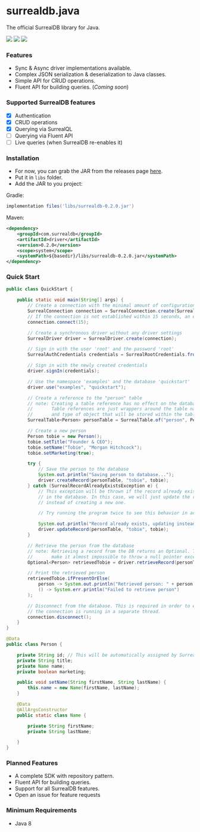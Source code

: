 # surrealdb.java

The official SurrealDB library for Java.

[![](https://img.shields.io/badge/status-beta-ff00bb.svg?style=flat-square)](https://github.com/surrealdb/surrealdb.java) [![](https://img.shields.io/badge/docs-view-44cc11.svg?style=flat-square)](https://surrealdb.com/docs/integration/libraries/java) [![](https://img.shields.io/badge/license-Apache_License_2.0-00bfff.svg?style=flat-square)](https://github.com/surrealdb/surrealdb.java)

### Features
- Sync & Async driver implementations available.
- Complex JSON serialization & deserialization to Java classes.
- Simple API for CRUD operations.
- Fluent API for building queries. (_Coming soon_)

### Supported SurrealDB features
- [x] Authentication
- [X] CRUD operations
- [X] Querying via SurrealQL
- [ ] Querying via Fluent API
- [ ] Live queries (when SurrealDB re-enables it)

### Installation
- For now, you can grab the JAR from the releases page [here](https://github.com/surrealdb/surrealdb.java/releases).
- Put it in `libs` folder.
- Add the JAR to you project:

Gradle:
```groovy
implementation files('libs/surrealdb-0.2.0.jar')
```

Maven:
```xml
<dependency>
    <groupId>com.surrealdb</groupId>
    <artifactId>driver</artifactId>
    <version>0.2.0</version>
    <scope>system</scope>
    <systemPath>${basedir}/libs/surrealdb-0.2.0.jar</systemPath>
</dependency>
```


### Quick Start
```java
public class QuickStart {

    public static void main(String[] args) {
        // Create a connection with the minimal amount of configuration
        SurrealConnection connection = SurrealConnection.create(SurrealConnectionProtocol.WEB_SOCKET, "localhost", 8000);
        // If the connection is not established within 15 seconds, an exception will be thrown.
        connection.connect(15);

        // Create a synchronous driver without any driver settings
        SurrealDriver driver = SurrealDriver.create(connection);

        // Sign in with the user 'root' and the password 'root'
        SurrealAuthCredentials credentials = SurrealRootCredentials.from("root", "root");

        // Sign in with the newly created credentials
        driver.signIn(credentials);

        // Use the namespace 'examples' and the database 'quickstart'
        driver.use("examples", "quickstart");

        // Create a reference to the "person" table
        // note: Creating a table reference has no effect on the database.
        //       Table references are just wrappers around the table name
        //       and type of object that will be stored within the table.
        SurrealTable<Person> personTable = SurrealTable.of("person", Person.class);

        // Create a new person
        Person tobie = new Person();
        tobie.setTitle("Founder & CEO");
        tobie.setName("Tobie", "Morgan Hitchcock");
        tobie.setMarketing(true);

        try {
            // Save the person to the database
            System.out.println("Saving person to database...");
            driver.createRecord(personTable, "tobie", tobie);
        } catch (SurrealRecordAlreadyExistsException e) {
            // This exception will be thrown if the record already exists
            // in the database. In this case, we will just update the record
            // instead of creating a new one.

            // Try running the program twice to see this behavior in action

            System.out.println("Record already exists, updating instead...");
            driver.updateRecord(personTable, "tobie", tobie);
        }

        // Retrieve the person from the database
        // note: Retrieving a record from the DB returns an Optional. This is to
        //       make it almost impossible to throw a null pointer exception.
        Optional<Person> retrievedTobie = driver.retrieveRecord(personTable, "tobie");

        // Print the retrieved person
        retrievedTobie.ifPresentOrElse(
            person -> System.out.println("Retrieved person: " + person),
            () -> System.err.println("Failed to retrieve person")
        );

        // Disconnect from the database. This is required in order to exit since
        // the connection is running in a separate thread.
        connection.disconnect();
    }
}

@Data
public class Person {

    private String id; // This will be automatically assigned by SurrealDB when the object is saved
    private String title;
    private Name name;
    private boolean marketing;

    public void setName(String firstName, String lastName) {
        this.name = new Name(firstName, lastName);
    }

    @Data
    @AllArgsConstructor
    public static class Name {

        private String firstName;
        private String lastName;

    }
}
```

### Planned Features
- A complete SDK with repository pattern.
- Fluent API for building queries.
- Support for all SurrealDB features.
- Open an issue for feature requests


### Minimum Requirements
- Java 8

